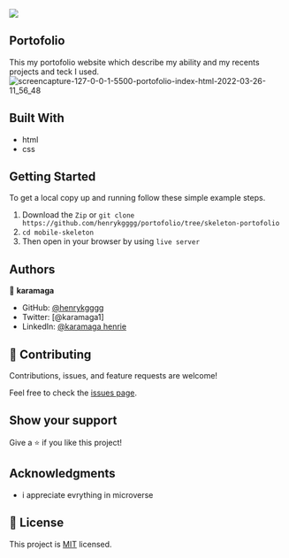 ![](https://img.shields.io/badge/Microverse-blueviolet)

## Portofolio

This my portofolio website which describe my ability and my recents projects and teck I used.
![screencapture-127-0-0-1-5500-portofolio-index-html-2022-03-26-11_56_48](https://user-images.githubusercontent.com/88551100/160251673-432ab487-094e-47e7-a907-5b10187f8916.png)

## Built With

- html
- css

## Getting Started

To get a local copy up and running follow these simple example steps.

1. Download the `Zip` or `git clone https://github.com/henrykgggg/portofolio/tree/skeleton-portofolio `
2. `cd mobile-skeleton`
3. Then open in your browser by using `live server`

## Authors

👤 **karamaga**

- GitHub: [@henrykgggg ](https://github.com/henrykgggg)
- Twitter: [@karamaga1]
- LinkedIn: [@karamaga henrie](https://www.linkedin.com/in/karamaga-henrie-35a539232/)

## 🤝 Contributing

Contributions, issues, and feature requests are welcome!

Feel free to check the [issues page](../../issues/).

## Show your support

Give a ⭐️ if you like this project!

## Acknowledgments

- i appreciate evrything in microverse

## 📝 License

This project is [MIT](./MIT.md) licensed.
